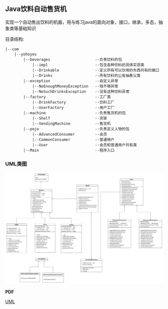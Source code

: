 ## Java饮料自动售货机  

实现一个自动售出饮料的机器，用与练习java的面向对象，接口，继承，多态，抽象类等基础知识  

目录结构:  

```
|--com
    |--yohoyes
        |--beverages                    --负责饮料的包
            |--impl                     --包含各种饮料的具体实现类
            |--Drinkable                --定义所有可以饮用的东西共有的接口
            |--Drinks                   --所有饮料的公有抽象父类
        |--exception                    --自定义异常
            |--NoEnoughMoneyException   --钱不够异常
            |--NoSuchDrinksException    --没有这种饮料异常
        |--factory                      --工厂类
            |--DrinkFactory             --饮料工厂
            |--UserFactory              --用户工厂
        |--machine                      --负责售货机的包
            |--Shelf                    --货架
            |--VendingMachine           --售货机
        |--pojo                         --负责定义人物的包
            |--AdvancedConsumer         --会员
            |--CommonConsumer           --普通用户
            |--User                     --会员和普通用户共有类
        |--Main                         --程序入口
```

### UML类图  

![UML](./src/main/resources/UML.jpg)  

**PDF**  

[UML](./src/main/resources/UML.pdf)    

